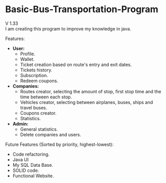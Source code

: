 # Basic-Bus-Transportation-Program
V 1.33  
I am creating this program to improve my knowledge in java.
  
Features:  
- **User:**  
  - Profile.  
  - Wallet.  
  - Ticket creation based on route's entry and exit dates.  
  - Tickets history.  
  - Subscription.  
  - Redeem coupons.  
- **Companies:** 
  - Routes creator, selecting the amount of stop, first stop time and the time between each stop.  
  - Vehicles creator, selecting between airplanes, buses, ships and travel buses.  
  - Coupons creator.
  - Statistics.  
- **Admin:**  
  - General statistics.  
  - Delete companies and users.  

Future Features (Sorted by priority, highest-lowest):
- Code refactoring.
- Java UI 
- My SQL Data Base.
- SOLID code.
- Functional Website.
